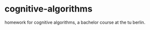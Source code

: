 cognitive-algorithms
====================

homework for cognitive algorithms, a bachelor course at the tu berlin.
